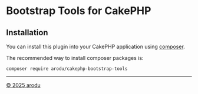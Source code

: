 # Bootstrap Tools for CakePHP

## Installation

You can install this plugin into your CakePHP application using [composer](https://getcomposer.org).

The recommended way to install composer packages is:

```
composer require arodu/cakephp-bootstrap-tools
```

---
[© 2025 arodu](https://github.com/arodu) 
